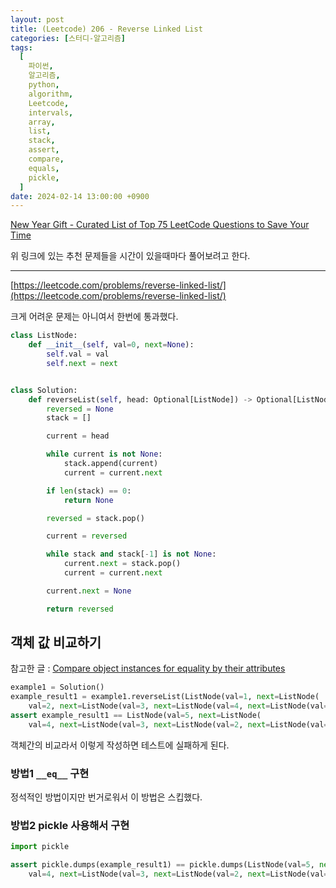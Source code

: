```yaml
---
layout: post
title: (Leetcode) 206 - Reverse Linked List
categories: [스터디-알고리즘]
tags:
  [
    파이썬,
    알고리즘,
    python,
    algorithm,
    Leetcode,
    intervals,
    array,
    list,
    stack,
    assert,
    compare,
    equals,
    pickle,
  ]
date: 2024-02-14 13:00:00 +0900
---
```


[New Year Gift - Curated List of Top 75 LeetCode Questions to Save Your Time](https://www.teamblind.com/post/New-Year-Gift---Curated-List-of-Top-75-LeetCode-Questions-to-Save-Your-Time-OaM1orEU)

위 링크에 있는 추천 문제들을 시간이 있을때마다 풀어보려고 한다.

---

[https://leetcode.com/problems/reverse-linked-list/](https://leetcode.com/problems/reverse-linked-list/)

크게 어려운 문제는 아니여서 한번에 통과했다.

```python
class ListNode:
    def __init__(self, val=0, next=None):
        self.val = val
        self.next = next


class Solution:
    def reverseList(self, head: Optional[ListNode]) -> Optional[ListNode]:
        reversed = None
        stack = []

        current = head

        while current is not None:
            stack.append(current)
            current = current.next

        if len(stack) == 0:
            return None

        reversed = stack.pop()

        current = reversed

        while stack and stack[-1] is not None:
            current.next = stack.pop()
            current = current.next

        current.next = None

        return reversed
```

## 객체 값 비교하기

참고한 글 : [Compare object instances for equality by their attributes](https://stackoverflow.com/questions/1227121/compare-object-instances-for-equality-by-their-attributes)

```python
example1 = Solution()
example_result1 = example1.reverseList(ListNode(val=1, next=ListNode(
    val=2, next=ListNode(val=3, next=ListNode(val=4, next=ListNode(val=5))))))
assert example_result1 == ListNode(val=5, next=ListNode(
    val=4, next=ListNode(val=3, next=ListNode(val=2, next=ListNode(val=1)))))
```

객체간의 비교라서 이렇게 작성하면 테스트에 실패하게 된다.

### 방법1 `__eq__` 구현

정석적인 방법이지만 번거로워서 이 방법은 스킵했다.

### 방법2 pickle 사용해서 구현

```python
import pickle

assert pickle.dumps(example_result1) == pickle.dumps(ListNode(val=5, next=ListNode(
    val=4, next=ListNode(val=3, next=ListNode(val=2, next=ListNode(val=1))))))
```
